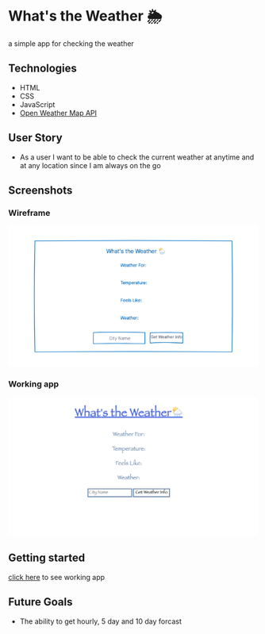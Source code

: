 # What's the Weather 🌦

a simple app for checking the weather

## Technologies 
- HTML
- CSS
- JavaScript
- [Open Weather Map API](https://openweathermap.org/current)

## User Story
- As a user I want to be able to check the current weather at anytime and at any location since I am always on the go

## Screenshots
### Wireframe
![wireframe](imgs/Whats-the-Weather.png)
### Working app

![screenshot](imgs/workingapplication.png)

## Getting started
[click here](https://sherryjsph3.github.io/whats-the-weather/) to see working app

## Future Goals
- The ability to get hourly, 5 day and 10 day forcast
